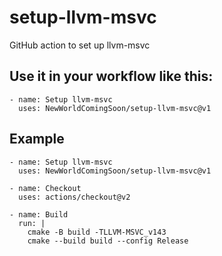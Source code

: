 # setup-llvm-msvc
GitHub action to set up llvm-msvc


## Use it in your workflow like this:
```
- name: Setup llvm-msvc
  uses: NewWorldComingSoon/setup-llvm-msvc@v1
```        

## Example
```
- name: Setup llvm-msvc
  uses: NewWorldComingSoon/setup-llvm-msvc@v1

- name: Checkout
  uses: actions/checkout@v2
      
- name: Build
  run: |
    cmake -B build -TLLVM-MSVC_v143
    cmake --build build --config Release
```
